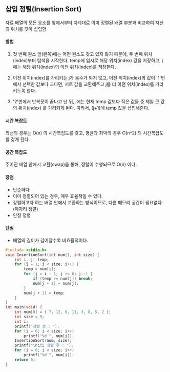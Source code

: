 ## 삽입 정렬(Insertion Sort)

자료 배열의 모든 요소를 앞에서부터 차례대로 이미 정렬된 배열 부분과 비교하여 자신의 위치를 찾아 삽입함

#### 방법

1. 첫 번째 원소 앞(왼쪽)에는 어떤 원소도 갖고 있지 않기 때문에, 두 번째 위치(index)부터 탐색을 시작한다. 
temp에 임시로 해당 위치(index) 값을 저장하고, j에는 해당 위치(index)의 이전 위치(index)를 저장한다.

2. 이전 위치(index)를 가리키는 j가 음수가 되지 않고, 이전 위치(index)의 값이 '1'번에서 선택한 값보다 크다면, 서로 값을 교환해주고 j를 더 이전 위치(index)를 가리키도록 한다.

3. '2'번에서 반복문이 끝나고 난 뒤, j에는 현재 temp 값보다 작은 값들 중 제일 큰 값의 위치(index) 를 가리키게 된다. 따라서, (j+1)에 temp 값을 삽입해준다.

#### 시간 복잡도
최선의 경우는 O(n) 의 시간복잡도를 갖고, 평균과 최악의 경우 O(n^2) 의 시간복잡도를 갖게 된다.

#### 공간 복잡도

주어진 배열 안에서 교환(swap)을 통해, 정렬이 수행되므로 O(n) 이다.

#### 장점

- 단순하다
- 이미 정렬되어 있는 경우, 매우 효율적일 수 있다.
- 장렬하고자 하는 배열 안에서 교환하는 방식이므로, 다른 메모리 공간이 필요없다.(제자리 정렬)
- 안정 정렬

#### 단점
- 배열의 길이가 길어잘수록 비효율적이다.

```c
#include <stdio.h>
void InsertionSort(int num[], int size) {
	int i, j, temp;
	for (i = 1; i < size; i++) {
		temp = num[i];
		for (j = i - 1; j >= 0; j--) {
			if (temp >= num[j]) break;
			num[j + 1] = num[j];
		}
		num[j + 1] = temp;
	}
}
int main(void) {
	int num[8] = { 7, 12, 6, 11, 3, 8, 5, 2 };
	int size = 8;
    int i;
	printf("정렬 전 : ");
	for (i = 0; i < size; i++) 
        printf("%d ", num[i]);
	InsertionSort(num, size);
	printf("\n삽입 정렬 후 : ");
	for (i = 0; i < size; i++) 
        printf("%d ", num[i]);
	return 0;
}
```